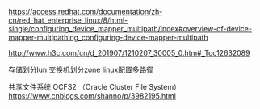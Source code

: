 https://access.redhat.com/documentation/zh-cn/red_hat_enterprise_linux/8/html-single/configuring_device_mapper_multipath/index#overview-of-device-mapper-multipathing_configuring-device-mapper-multipath

http://www.h3c.com/cn/d_201907/1210207_30005_0.htm#_Toc12632089

存储划分lun 交换机划分zone linux配置多路径  

共享文件系统 OCFS2 （Oracle Cluster File System） https://www.cnblogs.com/shanno/p/3982195.html